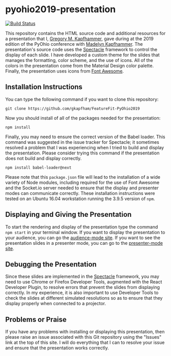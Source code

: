 # pyohio2019-presentation

[![Build
Status](https://travis-ci.com/gkapfham/FeatureFit-PyOhio2019.svg?branch=master)](https://travis-ci.com/gkapfham/FeatureFit-PyOhio2019)

This repository contains the HTML source code and additional resources for a
presentation that I, [Gregory M.
Kapfhammer](https://www.gregorykapfhammer.com/), gave during at the 2019 edition
of the PyOhio conference with [Madelyn
Kapfhammer](https://www.madelynkapfhammer.com/). The presentation's source code
uses the [Spectacle](https://github.com/FormidableLabs/spectacle) framework to
control the display of each slide. I have developed a custom theme for the
slides that manages the formatting, color scheme, and the use of icons. All of
the colors in the presentation come from the Material Design color palette.
Finally, the presentation uses icons from [Font
Awesome](https://fontawesome.com/).

## Installation Instructions

You can type the following command if you want to clone this repository:

```shell
git clone https://github.com/gkapfham/FeatureFit-PyOhio2019
```

Now you should install of all of the packages needed for the presentation:

```shell
npm install
```

Finally, you may need to ensure the correct version of the Babel loader. This
command was suggested in the issue tracker for Spectacle; it sometimes resolved
a problem that I was experiencing when I tried to build and display the
presentation. Please consider trying this command if the presentation does not
build and display correctly.

```shell
npm install babel-loader@next
```

Please note that this `package.json` file will lead to the installation of a
wide variety of Node modules, including required for the use of Font Awesome and
the Socket.io server needed to ensure that the display and presenter modes can
communicate correctly. These installation instructions were tested on an Ubuntu
16.04 workstation running the 3.9.5 version of `npm`.

## Displaying and Giving the Presentation

To start the rendering and display of the presentation type the command `npm
start` in your terminal window. If you want to display the presentation to your
audience, you can go the [audience-mode site](http://localhost:3000/#/). If you
want to see the presentation slides in a presenter mode, you can go to the
[presenter-mode site](http://localhost:3000/#/?presenter&timer).

## Debugging the Presentation

Since these slides are implemented in the
[Spectacle](https://github.com/FormidableLabs/spectacle) framework, you may need
to use Chrome or Firefox Developer Tools, augmented with the React Developer
Plugin, to resolve errors that prevent the slides from displaying correctly. In
my experience, it is also important to use Developer Tools to check the slides
at different simulated resolutions so as to ensure that they display properly
when connected to a projector.

## Problems or Praise

If you have any problems with installing or displaying this presentation, then
please raise an issue associated with this Git repository using the "Issues"
link at the top of this site. I will do everything that I can to resolve your
issue and ensure that the presentation works correctly.

